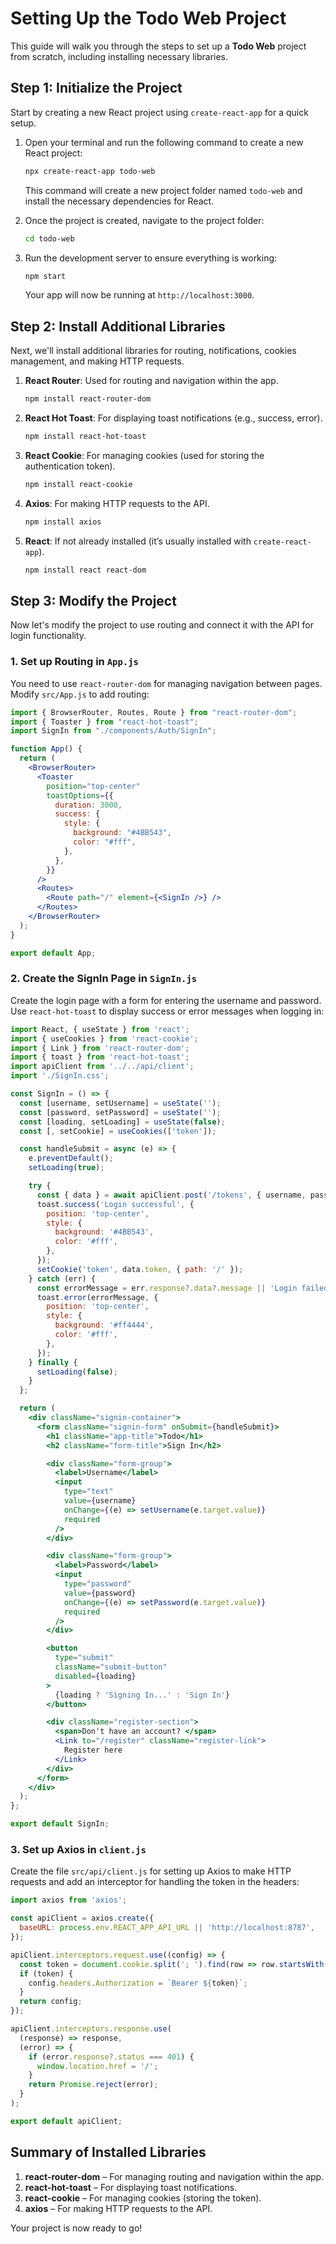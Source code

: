 # Setting Up the Todo Web Project

This guide will walk you through the steps to set up a **Todo Web** project from scratch, including installing necessary libraries.

## Step 1: Initialize the Project

Start by creating a new React project using `create-react-app` for a quick setup.

1. Open your terminal and run the following command to create a new React project:

   ```bash
   npx create-react-app todo-web
   ```

   This command will create a new project folder named `todo-web` and install the necessary dependencies for React.

2. Once the project is created, navigate to the project folder:

   ```bash
   cd todo-web
   ```

3. Run the development server to ensure everything is working:

   ```bash
   npm start
   ```

   Your app will now be running at `http://localhost:3000`.

## Step 2: Install Additional Libraries

Next, we'll install additional libraries for routing, notifications, cookies management, and making HTTP requests.

1. **React Router**: Used for routing and navigation within the app.

   ```bash
   npm install react-router-dom
   ```

2. **React Hot Toast**: For displaying toast notifications (e.g., success, error).

   ```bash
   npm install react-hot-toast
   ```

3. **React Cookie**: For managing cookies (used for storing the authentication token).

   ```bash
   npm install react-cookie
   ```

4. **Axios**: For making HTTP requests to the API.

   ```bash
   npm install axios
   ```

5. **React**: If not already installed (it’s usually installed with `create-react-app`).

   ```bash
   npm install react react-dom
   ```

## Step 3: Modify the Project

Now let's modify the project to use routing and connect it with the API for login functionality.

### 1. **Set up Routing in `App.js`**

You need to use `react-router-dom` for managing navigation between pages. Modify `src/App.js` to add routing:

```jsx
import { BrowserRouter, Routes, Route } from "react-router-dom";
import { Toaster } from "react-hot-toast";
import SignIn from "./components/Auth/SignIn";

function App() {
  return (
    <BrowserRouter>
      <Toaster
        position="top-center"
        toastOptions={{
          duration: 3000,
          success: {
            style: {
              background: "#4BB543",
              color: "#fff",
            },
          },
        }}
      />
      <Routes>
        <Route path="/" element={<SignIn />} />
      </Routes>
    </BrowserRouter>
  );
}

export default App;
```

### 2. **Create the SignIn Page in `SignIn.js`**

Create the login page with a form for entering the username and password. Use `react-hot-toast` to display success or error messages when logging in:

```jsx
import React, { useState } from 'react';
import { useCookies } from 'react-cookie';
import { Link } from 'react-router-dom';
import { toast } from 'react-hot-toast';
import apiClient from '../../api/client';
import './SignIn.css';

const SignIn = () => {
  const [username, setUsername] = useState('');
  const [password, setPassword] = useState('');
  const [loading, setLoading] = useState(false);
  const [, setCookie] = useCookies(['token']);

  const handleSubmit = async (e) => {
    e.preventDefault();
    setLoading(true);

    try {
      const { data } = await apiClient.post('/tokens', { username, password });
      toast.success('Login successful', {
        position: 'top-center',
        style: {
          background: '#4BB543',
          color: '#fff',
        },
      });
      setCookie('token', data.token, { path: '/' });
    } catch (err) {
      const errorMessage = err.response?.data?.message || 'Login failed';
      toast.error(errorMessage, {
        position: 'top-center',
        style: {
          background: '#ff4444',
          color: '#fff',
        },
      });
    } finally {
      setLoading(false);
    }
  };

  return (
    <div className="signin-container">
      <form className="signin-form" onSubmit={handleSubmit}>
        <h1 className="app-title">Todo</h1>
        <h2 className="form-title">Sign In</h2>

        <div className="form-group">
          <label>Username</label>
          <input
            type="text"
            value={username}
            onChange={(e) => setUsername(e.target.value)}
            required
          />
        </div>

        <div className="form-group">
          <label>Password</label>
          <input
            type="password"
            value={password}
            onChange={(e) => setPassword(e.target.value)}
            required
          />
        </div>

        <button 
          type="submit" 
          className="submit-button"
          disabled={loading}
        >
          {loading ? 'Signing In...' : 'Sign In'}
        </button>

        <div className="register-section">
          <span>Don't have an account? </span>
          <Link to="/register" className="register-link">
            Register here
          </Link>
        </div>
      </form>
    </div>
  );
};

export default SignIn;
```

### 3. **Set up Axios in `client.js`**

Create the file `src/api/client.js` for setting up Axios to make HTTP requests and add an interceptor for handling the token in the headers:

```js
import axios from 'axios';

const apiClient = axios.create({
  baseURL: process.env.REACT_APP_API_URL || 'http://localhost:8787',
});

apiClient.interceptors.request.use((config) => {
  const token = document.cookie.split('; ').find(row => row.startsWith('token='))?.split('=')[1];
  if (token) {
    config.headers.Authorization = `Bearer ${token}`;
  }
  return config;
});

apiClient.interceptors.response.use(
  (response) => response,
  (error) => {
    if (error.response?.status === 401) {
      window.location.href = '/';
    }
    return Promise.reject(error);
  }
);

export default apiClient;
```

## Summary of Installed Libraries

1. **react-router-dom** – For managing routing and navigation within the app.
2. **react-hot-toast** – For displaying toast notifications.
3. **react-cookie** – For managing cookies (storing the token).
4. **axios** – For making HTTP requests to the API.

Your project is now ready to go!